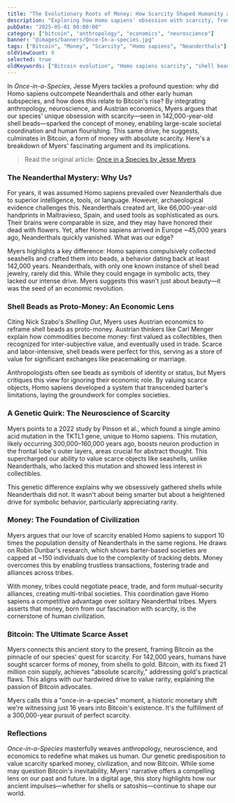 ```yaml
---
title: "The Evolutionary Roots of Money: How Scarcity Shaped Humanity and Bitcoin"
description: "Exploring how Homo sapiens' obsession with scarcity, from ancient shell beads to Bitcoin, drove our evolutionary success and the future of money."
pubDate: "2025-05-01 00:00:00"
category: ["bitcoin", "anthropology", "economics", "neuroscience"]
banner: "@images/banners/Once-In-a-species.jpg"
tags: ["Bitcoin", "Money", "Scarcity", "Homo sapiens", "Neanderthals"]
oldViewCount: 0
selected: true
oldKeywords: ["Bitcoin evolution", "Homo sapiens scarcity", "shell beads money"]
---
```


In *Once-in-a-Species*, Jesse Myers tackles a profound question: why did Homo sapiens outcompete Neanderthals and other early human subspecies, and how does this relate to Bitcoin's rise? By integrating anthropology, neuroscience, and Austrian economics, Myers argues that our species' unique obsession with scarcity—seen in 142,000-year-old shell beads—sparked the concept of money, enabling large-scale societal coordination and human flourishing. This same drive, he suggests, culminates in Bitcoin, a form of money with absolute scarcity. Here's a breakdown of Myers' fascinating argument and its implications.

> Read the original article: [Once in a Species by Jesse Myers](https://www.onceinaspecies.com/p/once-in-a-species-73b)

### The Neanderthal Mystery: Why Us?

For years, it was assumed Homo sapiens prevailed over Neanderthals due to superior intelligence, tools, or language. However, archaeological evidence challenges this. Neanderthals created art, like 66,000-year-old handprints in Maltravieso, Spain, and used tools as sophisticated as ours. Their brains were comparable in size, and they may have honored their dead with flowers. Yet, after Homo sapiens arrived in Europe ~45,000 years ago, Neanderthals quickly vanished. What was our edge?

Myers highlights a key difference: Homo sapiens compulsively collected seashells and crafted them into beads, a behavior dating back at least 142,000 years. Neanderthals, with only one known instance of shell bead jewelry, rarely did this. While they could engage in symbolic acts, they lacked our intense drive. Myers suggests this wasn't just about beauty—it was the seed of an economic revolution.

### Shell Beads as Proto-Money: An Economic Lens

Citing Nick Szabo's *Shelling Out*, Myers uses Austrian economics to reframe shell beads as proto-money. Austrian thinkers like Carl Menger explain how commodities become money: first valued as collectibles, then recognized for inter-subjective value, and eventually used in trade. Scarce and labor-intensive, shell beads were perfect for this, serving as a store of value for significant exchanges like peacemaking or marriage.

Anthropologists often see beads as symbols of identity or status, but Myers critiques this view for ignoring their economic role. By valuing scarce objects, Homo sapiens developed a system that transcended barter's limitations, laying the groundwork for complex societies.

### A Genetic Quirk: The Neuroscience of Scarcity

Myers points to a 2022 study by Pinson et al., which found a single amino acid mutation in the TKTL1 gene, unique to Homo sapiens. This mutation, likely occurring 300,000–160,000 years ago, boosts neuron production in the frontal lobe's outer layers, areas crucial for abstract thought. This supercharged our ability to value scarce objects like seashells, unlike Neanderthals, who lacked this mutation and showed less interest in collectibles.

This genetic difference explains why we obsessively gathered shells while Neanderthals did not. It wasn't about being smarter but about a heightened drive for symbolic behavior, particularly appreciating rarity.

### Money: The Foundation of Civilization

Myers argues that our love of scarcity enabled Homo sapiens to support 10 times the population density of Neanderthals in the same regions. He draws on Robin Dunbar's research, which shows barter-based societies are capped at ~150 individuals due to the complexity of tracking debts. Money overcomes this by enabling trustless transactions, fostering trade and alliances across tribes.

With money, tribes could negotiate peace, trade, and form mutual-security alliances, creating multi-tribal societies. This coordination gave Homo sapiens a competitive advantage over solitary Neanderthal tribes. Myers asserts that money, born from our fascination with scarcity, is the cornerstone of human civilization.

### Bitcoin: The Ultimate Scarce Asset

Myers connects this ancient story to the present, framing Bitcoin as the pinnacle of our species' quest for scarcity. For 142,000 years, humans have sought scarcer forms of money, from shells to gold. Bitcoin, with its fixed 21 million coin supply, achieves "absolute scarcity," addressing gold's practical flaws. This aligns with our hardwired drive to value rarity, explaining the passion of Bitcoin advocates.

Myers calls this a "once-in-a-species" moment, a historic monetary shift we're witnessing just 16 years into Bitcoin's existence. It's the fulfillment of a 300,000-year pursuit of perfect scarcity.

### Reflections

*Once-in-a-Species* masterfully weaves anthropology, neuroscience, and economics to redefine what makes us human. Our genetic predisposition to value scarcity sparked money, civilization, and now Bitcoin. While some may question Bitcoin's inevitability, Myers' narrative offers a compelling lens on our past and future. In a digital age, this story highlights how our ancient impulses—whether for shells or satoshis—continue to shape our world.